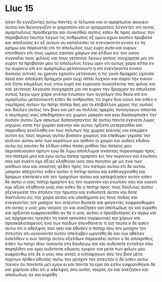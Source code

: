 # Lluc 15
ησαν δε εγγιζοντες αυτω παντες οι τελωναι και οι αμαρτωλοι ακουειν αυτου
και διεγογγυζον οι φαρισαιοι και οι γραμματεις λεγοντες οτι ουτος αμαρτωλους προσδεχεται και συνεσθιει αυτοις
ειπεν δε προς αυτους την παραβολην ταυτην λεγων
τις ανθρωπος εξ υμων εχων εκατον προβατα και απολεσας εν εξ αυτων ου καταλειπει τα ενενηκοντα εννεα εν τη ερημω και πορευεται επι το απολωλος εως ευρη αυτο
και ευρων επιτιθησιν επι τους ωμους εαυτου χαιρων
και ελθων εις τον οικον συγκαλει τους φιλους και τους γειτονας λεγων αυτοις συγχαρητε μοι οτι ευρον το προβατον μου το απολωλος
λεγω υμιν οτι ουτως χαρα εσται εν τω ουρανω επι ενι αμαρτωλω μετανοουντι η επι ενενηκοντα εννεα δικαιοις οιτινες ου χρειαν εχουσιν μετανοιας
η τις γυνη δραχμας εχουσα δεκα εαν απολεση δραχμην μιαν ουχι απτει λυχνον και σαροι την οικιαν και ζητει επιμελως εως οτου ευρη
και ευρουσα συγκαλειται τας φιλας και τας γειτονας λεγουσα συγχαρητε μοι οτι ευρον την δραχμην ην απωλεσα
ουτως λεγω υμιν χαρα γινεται ενωπιον των αγγελων του θεου επι ενι αμαρτωλω μετανοουντι
ειπεν δε ανθρωπος τις ειχεν δυο υιους
και ειπεν ο νεωτερος αυτων τω πατρι πατερ δος μοι το επιβαλλον μερος της ουσιας και διειλεν αυτοις τον βιον
και μετ ου πολλας ημερας συναγαγων απαντα ο νεωτερος υιος απεδημησεν εις χωραν μακραν και εκει διεσκορπισεν την ουσιαν αυτου ζων ασωτως
δαπανησαντος δε αυτου παντα εγενετο λιμος ισχυρος κατα την χωραν εκεινην και αυτος ηρξατο υστερεισθαι
και πορευθεις εκολληθη ενι των πολιτων της χωρας εκεινης και επεμψεν αυτον εις τους αγρους αυτου βοσκειν χοιρους
και επεθυμει γεμισαι την κοιλιαν αυτου απο των κερατιων ων ησθιον οι χοιροι και ουδεις εδιδου αυτω
εις εαυτον δε ελθων ειπεν ποσοι μισθιοι του πατρος μου περισσευουσιν αρτων εγω δε λιμω απολλυμαι
αναστας πορευσομαι προς τον πατερα μου και ερω αυτω πατερ ημαρτον εις τον ουρανον και ενωπιον σου
και ουκετι ειμι αξιος κληθηναι υιος σου ποιησον με ως ενα των μισθιων σου
και αναστας ηλθεν προς τον πατερα αυτου  ετι δε αυτου μακραν απεχοντος ειδεν αυτον ο πατηρ αυτου και εσπλαγχνισθη και δραμων επεπεσεν επι τον τραχηλον αυτου και κατεφιλησεν αυτον
ειπεν δε αυτω ο υιος πατερ ημαρτον εις τον ουρανον και ενωπιον σου και ουκετι ειμι αξιος κληθηναι υιος σου
ειπεν δε ο πατηρ προς τους δουλους αυτου εξενεγκατε την στολην την πρωτην και ενδυσατε αυτον και δοτε δακτυλιον εις την χειρα αυτου και υποδηματα εις τους ποδας
και ενεγκαντες τον μοσχον τον σιτευτον θυσατε και φαγοντες ευφρανθωμεν
οτι ουτος ο υιος μου νεκρος ην και ανεζησεν και απολωλως ην και ευρεθη και ηρξαντο ευφραινεσθαι
ην δε ο υιος αυτου ο πρεσβυτερος εν αγρω και ως ερχομενος ηγγισεν τη οικια ηκουσεν συμφωνιας και χορων
και προσκαλεσαμενος ενα των παιδων επυνθανετο τι ειη ταυτα
ο δε ειπεν αυτω οτι ο αδελφος σου ηκει και εθυσεν ο πατηρ σου τον μοσχον τον σιτευτον οτι υγιαινοντα αυτον απελαβεν
ωργισθη δε και ουκ ηθελεν εισελθειν ο ουν πατηρ αυτου εξελθων παρεκαλει αυτον
ο δε αποκριθεις ειπεν τω πατρι ιδου τοσαυτα ετη δουλευω σοι και ουδεποτε εντολην σου παρηλθον και εμοι ουδεποτε εδωκας εριφον ινα μετα των φιλων μου ευφρανθω
οτε δε ο υιος σου ουτος ο καταφαγων σου τον βιον μετα πορνων ηλθεν εθυσας αυτω τον μοσχον τον σιτευτον
ο δε ειπεν αυτω τεκνον συ παντοτε μετ εμου ει και παντα τα εμα σα εστιν
ευφρανθηναι δε και χαρηναι εδει οτι ο αδελφος σου ουτος νεκρος ην και ανεζησεν και απολωλως ην και ευρεθη

